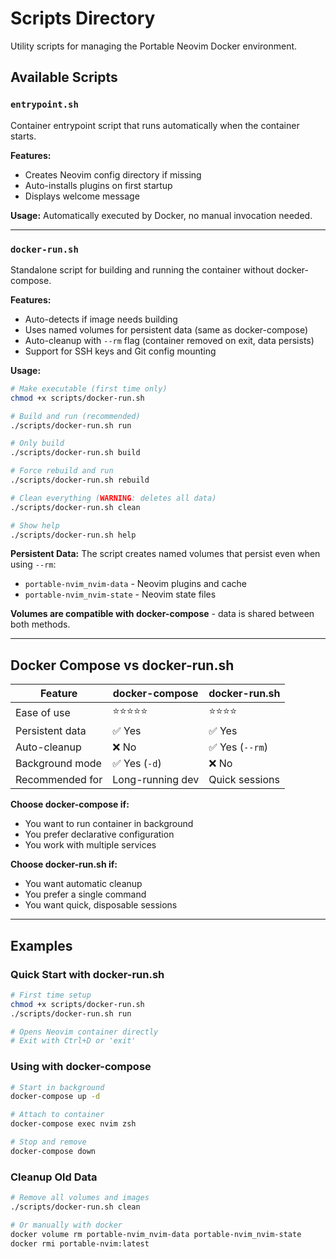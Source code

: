 # Scripts Directory

Utility scripts for managing the Portable Neovim Docker environment.

## Available Scripts

### `entrypoint.sh`
Container entrypoint script that runs automatically when the container starts.

**Features:**
- Creates Neovim config directory if missing
- Auto-installs plugins on first startup
- Displays welcome message

**Usage:** Automatically executed by Docker, no manual invocation needed.

---

### `docker-run.sh`
Standalone script for building and running the container without docker-compose.

**Features:**
- Auto-detects if image needs building
- Uses named volumes for persistent data (same as docker-compose)
- Auto-cleanup with `--rm` flag (container removed on exit, data persists)
- Support for SSH keys and Git config mounting

**Usage:**

```bash
# Make executable (first time only)
chmod +x scripts/docker-run.sh

# Build and run (recommended)
./scripts/docker-run.sh run

# Only build
./scripts/docker-run.sh build

# Force rebuild and run
./scripts/docker-run.sh rebuild

# Clean everything (WARNING: deletes all data)
./scripts/docker-run.sh clean

# Show help
./scripts/docker-run.sh help
```

**Persistent Data:**
The script creates named volumes that persist even when using `--rm`:
- `portable-nvim_nvim-data` - Neovim plugins and cache
- `portable-nvim_nvim-state` - Neovim state files

**Volumes are compatible with docker-compose** - data is shared between both methods.

---

## Docker Compose vs docker-run.sh

| Feature | docker-compose | docker-run.sh |
|---------|---------------|---------------|
| Ease of use | ⭐⭐⭐⭐⭐ | ⭐⭐⭐⭐ |
| Persistent data | ✅ Yes | ✅ Yes |
| Auto-cleanup | ❌ No | ✅ Yes (`--rm`) |
| Background mode | ✅ Yes (`-d`) | ❌ No |
| Recommended for | Long-running dev | Quick sessions |

**Choose docker-compose if:**
- You want to run container in background
- You prefer declarative configuration
- You work with multiple services

**Choose docker-run.sh if:**
- You want automatic cleanup
- You prefer a single command
- You want quick, disposable sessions

---

## Examples

### Quick Start with docker-run.sh
```bash
# First time setup
chmod +x scripts/docker-run.sh
./scripts/docker-run.sh run

# Opens Neovim container directly
# Exit with Ctrl+D or 'exit'
```

### Using with docker-compose
```bash
# Start in background
docker-compose up -d

# Attach to container
docker-compose exec nvim zsh

# Stop and remove
docker-compose down
```

### Cleanup Old Data
```bash
# Remove all volumes and images
./scripts/docker-run.sh clean

# Or manually with docker
docker volume rm portable-nvim_nvim-data portable-nvim_nvim-state
docker rmi portable-nvim:latest
```
